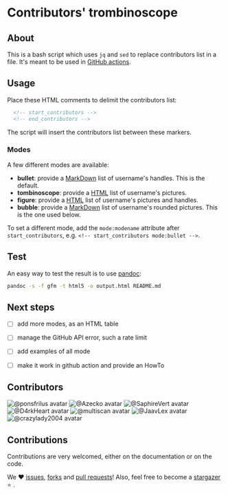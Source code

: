# Contributors' trombinoscope


## About

This is a bash script which uses `jq` and `sed` to replace contributors list in 
a file. It's meant to be used in [GitHub actions].


## Usage

Place these HTML comments to delimit the contributors list:
```html
  <!-- start_contributors -->
  <!-- end_contributors -->
```

The script will insert the contributors list between these markers.


### Modes

A few different modes are available:

* **bullet**: provide a [MarkDown] list of username's handles. This is the default.
* **tombinoscope**: provide a [HTML] list of username's pictures.
* **figure**: provide a [HTML] list of username's pictures and handles.
* **bubble**: provide a [MarkDown] list of username's rounded pictures. This is the one used below.

To set a different mode, add the `mode:modename` attribute after
`start_contributors`, e.g. `<!-- start_contributors mode:bullet -->`.

## Test

An easy way to test the result is to use [pandoc]:
```bash
pandoc -s -f gfm -t html5 -o output.html README.md
```


## Next steps

- [ ] add more modes, as an HTML table
- [ ] manage the GitHub API error, such a rate limit
- [ ] add examples of all mode
- [ ] make it work in github action and provide an HowTo


## Contributors

<!-- start_contributors mode:bubble -->
![@ponsfrilus avatar](https://images.weserv.nl/?url=https://avatars.githubusercontent.com/u/176002?v=4&h=118&w=118&fit=cover&mask=circle&maxage=7d)
![@Azecko avatar](https://images.weserv.nl/?url=https://avatars.githubusercontent.com/u/30987143?v=4&h=118&w=118&fit=cover&mask=circle&maxage=7d)
![@SaphireVert avatar](https://images.weserv.nl/?url=https://avatars.githubusercontent.com/u/45922476?v=4&h=118&w=118&fit=cover&mask=circle&maxage=7d)
![@D4rkHeart avatar](https://images.weserv.nl/?url=https://avatars.githubusercontent.com/u/89066588?v=4&h=118&w=118&fit=cover&mask=circle&maxage=7d)
![@multiscan avatar](https://images.weserv.nl/?url=https://avatars.githubusercontent.com/u/12849?v=4&h=118&w=118&fit=cover&mask=circle&maxage=7d)
![@JaavLex avatar](https://images.weserv.nl/?url=https://avatars.githubusercontent.com/u/50820503?v=4&h=118&w=118&fit=cover&mask=circle&maxage=7d)
![@crazylady2004 avatar](https://images.weserv.nl/?url=https://avatars.githubusercontent.com/u/68648689?v=4&h=118&w=118&fit=cover&mask=circle&maxage=7d)
<!-- end_contributors -->


## Contributions

Contributions are very welcomed, either on the documentation or on the code.

We :heart: [issues](https://github.com/epfl-dojo/contributeurs-trombinoscope/issues/new), [forks](https://docs.github.com/en/get-started/quickstart/fork-a-repo#forking-a-repository) and [pull requests](https://github.com/epfl-dojo/contributeurs-trombinoscope/pulls)! Also, feel free to become a [stargazer](https://docs.github.com/en/get-started/exploring-projects-on-github/saving-repositories-with-stars) :star: .


[github actions]: https://pandoc.org/MANUAL.html
[pandoc]: https://pandoc.org/MANUAL.html
[markdown]: https://daringfireball.net/projects/markdown/
[html]: https://developer.mozilla.org/en-US/docs/Web/HTML
